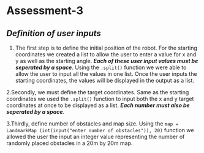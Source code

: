 # **Assessment-3**
## *Definition of user inputs*

1. The first step is to define the initial position of the robot. For the starting coordinates we created a list to allow the user to enter a value for x and y as well as the starting angle. ***Each of these user input values must be seperated by a space***. Using the `.split()` function we were able to allow the user to input all the values in one list. Once the user inputs the starting coordinates, the values will be displayed in the output as a list.

2.Secondly, we must define the target coordinates. Same as the starting coordinates we used the `.split()` function to input both the x and y target coordinates at once to be displayed as a list. ***Each number must also be seperated by a space***.

3.Thirdly, define number of obstacles and map size. Using the `map = LandmarkMap (int(input("enter number of obstacles")), 20)` function we allowed the user the input an integer value representing the number of randomly placed obstacles in a 20m by 20m map.
